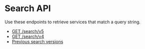 # Search API

Use these endpoints to retrieve services that match a query string.

- [GET /search/v5](get-search-v5.md)
- [GET /search/v4](get-search-v4.md)
- [Previous search versions](previous-search-versions/README.md)
